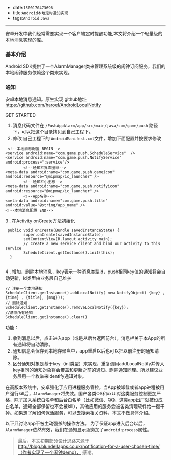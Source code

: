 * date:`1500170473696`
* title:`Android本地定时通知实现`
* tags:`Android` `Java`

----

安卓开发中我们经常需要实现一个客户端定时提醒功能,本文将介绍一个轻量级的本地消息实现的库。


### 基本介绍
Android SDK提供了一个AlarmManager类来管理系统级的闹钟订阅服务，我们的本地闹钟服务依赖这个类来实现。

### 通知
安卓本地消息通知。原生实现
github地址 https://github.com/haroel/AndroidLocalNotify

GET STARTED

1. 消息代码文件在 ` /PushAppAlarm/app/src/main/java/com/game/push ` 路径下，可以把这个目录拷贝到自己工程下。
2. 修改 自己工程下的 `AndroidManifest.xml`文件，增加下面配置并按要求修改


```
 <!--本地消息配置 BEGIN-->
<service android:name="com.game.push.ScheduleService"  />
<service android:name="com.game.push.NotifyService" android:process=":service"/>
		<!--通知栏界面图标-->
<meta-data android:name="com.game.push.gameicon" android:resource="@mipmap/ic_launcher" />
		<!--通知栏小图标-->
<meta-data android:name="com.game.push.notifyicon" android:resource="@mipmap/ic_launcher" />
		<!--App名称-->
<meta-data android:name="com.game.push.title" android:value="@string/app_name" />
<!--本地消息配置 END-->```
3 . 在Activity onCreate方法初始化
	
```
 public void onCreate(Bundle savedInstanceState) {
        super.onCreate(savedInstanceState);
        setContentView(R.layout.activity_main);
        // Create a new service client and bind our activity to this service
        ScheduleClient.getInstance().init(this);
  }
   		  
```
 

4 . 增加、删除本地消息，key表示一种消息类型id，push相同key值的通知将会自动更新，id类型由业务层自己维护

```
// 注册一个本地通知
ScheduleClient.getInstance().addLocalNotify( new NotifyObject( {key} , {time} , {title}, {msg}));
// 删除通知
ScheduleClient.getInstance().removeLocalNotify({key});
//清除所有通知
ScheduleClient.getInstance().clear()

```

功能：

1. 收到消息以后，点击进入app（或是从后台返回前台），消息栏关于本App的所有通知将自动清除。
2. 通知信息会保存到本地存储当中，app重启以后也可以把以前注册的通知清除。
3. 区分通知对象是基于key（int类型）来实现，重复调用addLocalNotify并传入key相同的通知对象将会覆盖和更新之前的通知。删除通知同理。所以建议业务层用一个枚举来identify通知对象。


在高版本系统中，安卓强化了应用进程服务管控，当App被卸载或者app进程被用户强行kill后，`AlarmManager`将失效。国产各类OS和xxUI对这类服务控制更加严格，除了加入系统白名单和后台白名单（比如微信、QQ，这类app出厂就被设成白名单，通知全部保留也不会被kill），其他应用的服务会被各类清理软件给一键干掉。如果想了解如何保活服务，可以去搜索相关资料，本文不做具体介绍。

以下只讨论app不被主动强杀的操作方法。
为了保证app进入后台以后，`AlarmManager`依然有效，我们在通知显示服务加了`android:process`属性。


> 最后，本文初期部分设计思路来源于 http://blog.blundellapps.co.uk/notification-for-a-user-chosen-time/（作者实现了一个闹钟demo）， 感谢。